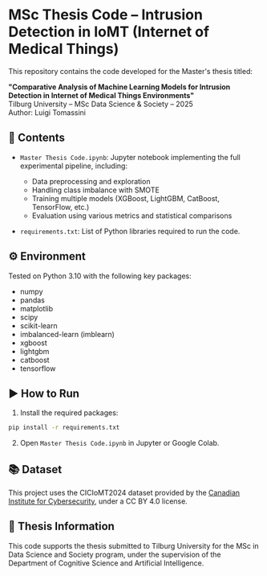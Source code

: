 # MSc Thesis Code – Intrusion Detection in IoMT (Internet of Medical Things)

This repository contains the code developed for the Master's thesis titled:

**"Comparative Analysis of Machine Learning Models for Intrusion Detection in Internet of Medical Things Environments"**  
Tilburg University – MSc Data Science & Society – 2025  
Author: Luigi Tomassini

## 📄 Contents

- `Master Thesis Code.ipynb`: Jupyter notebook implementing the full experimental pipeline, including:
  - Data preprocessing and exploration
  - Handling class imbalance with SMOTE
  - Training multiple models (XGBoost, LightGBM, CatBoost, TensorFlow, etc.)
  - Evaluation using various metrics and statistical comparisons

- `requirements.txt`: List of Python libraries required to run the code.

## ⚙️ Environment

Tested on Python 3.10 with the following key packages:
- numpy
- pandas
- matplotlib
- scipy
- scikit-learn
- imbalanced-learn (imblearn)
- xgboost
- lightgbm
- catboost
- tensorflow

## ▶️ How to Run

1. Install the required packages:
```bash
pip install -r requirements.txt
```

2. Open `Master Thesis Code.ipynb` in Jupyter or Google Colab.

## 📚 Dataset

This project uses the CICIoMT2024 dataset provided by the [Canadian Institute for Cybersecurity](https://www.unb.ca/cic/datasets/iomt.html), under a CC BY 4.0 license.

## 📘 Thesis Information

This code supports the thesis submitted to Tilburg University for the MSc in Data Science and Society program, under the supervision of the Department of Cognitive Science and Artificial Intelligence.
